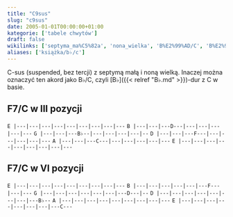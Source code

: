 ```yaml
---
title: "C9sus"
slug: "c9sus"
date: 2005-01-01T00:00:00+01:00
kategorie: ['tabele chwytów']
draft: false
wikilinks: ['septyma_ma%C5%82a', 'nona_wielka', 'B%E2%99%AD/C', 'B%E2%99%AD']
aliases: ['książka/b♭/c']
---
```

C-sus (suspended, bez tercji) z septymą małą<!-- link nie odnosił się do niczego -->
i noną wielką<!-- link nie odnosił się do niczego -->. Inaczej można oznaczyć ten
akord jako B♭/C<!-- link nie odnosił się do niczego -->, czyli [B♭]({{< relref "B♭.md" >}})-dur z C w
basie.

## F7/C w III pozycji

`E |---|---|---|---|---|---|---|---|---`
`B |---|---|---D---|---|---|---|---|---`
`G |---|---|---B♭--|---|---|---|---|--`
`D |---|---|---F---|---|---|---|---|---`
`A |---|---|---C---|---|---|---|---|---`
`E |---|---|---|---|---|---|---|---|---`

## F7/C w VI pozycji

`E |---|---|---|---|---|---|---|---|---`
`B |---|---|---|---|---|---F---|---|---`
`G |---|---|---|---|---|---|---D---|--`
`D |---|---|---|---|---|---|---|---B♭--`
`A |---|---|---|---|---|---|---|---|---`
`E |---|---|---|---|---|---|---|---C---`

